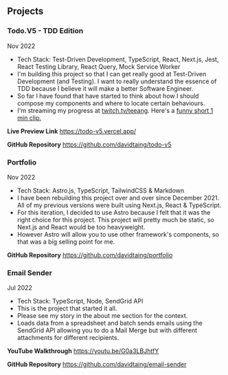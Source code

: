 ## Projects

<div class="mb-10">

### Todo.V5 - TDD Edition

Nov 2022

- Tech Stack: Test-Driven Development, TypeScript, React, Next.js, Jest, React Testing Library, React Query, Mock Service Worker
- I'm building this project so that I can get really good at Test-Driven Development (and Testing). I want to really understand the essence of TDD because I believe it will make a better Software Engineer.
- So far I have found that have started to think about how I should compose my components and where to locate certain behaviours.
- I'm streaming my progress at <a href="https://www.twitch.tv/teeang" target="_blank" rel="noopener noreferrer">twitch.tv/teeang</a>. Here's a <a href="https://www.twitch.tv/videos/1664791770" target="_blank" rel="noopener noreferrer">funny short 1 min clip.</a>

**Live Preview Link**
<a href="https://todo-v5.vercel.app/" target="_blank" rel="noopener noreferrer">https://todo-v5.vercel.app/</a>

**GitHub Repository**
<a href="https://github.com/davidtaing/todo-v5" target="_blank" rel="noopener noreferrer">https://github.com/davidtaing/todo-v5</a>


### Portfolio

Nov 2022

- Tech Stack: Astro.js, TypeScript, TailwindCSS & Markdown
- I have been rebuilding this project over and over since December 2021. All of my previous versions were built using Next.js, React & TypeScript.
- For this iteration, I decided to use Astro because I felt that it was the right choice for this project. This project will pretty much be static, so Next.js and React would be too heavyweight.
- However Astro will allow you to use other framework's components, so that was a big selling point for me.

**GitHub Repository**
<a href="https://github.com/davidtaing/portfolio" target="_blank" rel="noopener noreferrer">https://github.com/davidtaing/portfolio</a>

### Email Sender

Jul 2022

- Tech Stack: TypeScript, Node, SendGrid API
- This is the project that started it all.
- Please see my story in the about me section for the context.
- Loads data from a spreadsheet and batch sends emails using the SendGrid API allowing you to do a Mail Merge but with different attachments for different recipients.

**YouTube Walkthrough**
<a href="https://youtu.be/G0a3LBJhtfY" target="_blank" rel="noopener noreferrer">https://youtu.be/G0a3LBJhtfY</a>

**GitHub Repository**
<a href="https://github.com/davidtaing/email-sender" target="_blank" rel="noopener noreferrer">https://github.com/davidtaing/email-sender</a>